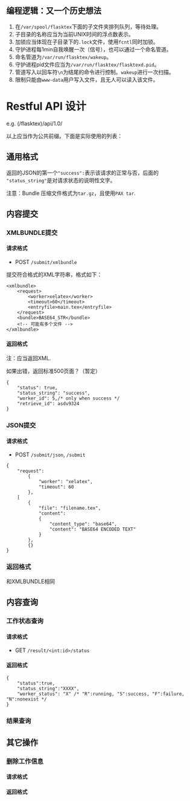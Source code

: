
## 编程逻辑：又一个历史想法

1. 在`/var/spool/flasktex`下面的子文件夹排列队列，等待处理。
2. 子目录的名称应当为当前UNIX时间的浮点数表示。
3. 加锁应当体现在子目录下的`.lock`文件，使用`fcntl`同时加锁。
4. 守护进程每1min自我唤醒一次（信号），也可以通过一个命名管道。
5. 命名管道为`/var/run/flasktex/wakeup`。
6. 守护进程pid文件应当为`/var/run/flasktex/flasktexd.pid`。
7. 管道写入以回车符`\n`为结尾的命令进行控制。`wakeup`进行一次扫描。
8. 限制只能由`www-data`用户写入文件，且无人可以读入该文件。

# Restful API 设计

e.g. (/flasktex)/api/1.0/

以上应当作为公共前缀。下面是实际使用的列表：

## 通用格式

返回的JSON的第一个`"success":`表示该请求的正常与否，后面的
`"status_string"`是对请求状态的说明性文字。

注意：Bundle 压缩文件格式为`tar.gz`，且使用`PAX tar`.

## 内容提交

### XMLBUNDLE提交

#### 请求格式

* POST `/submit/xmlbundle`

提交符合格式的XML字符串，格式如下：

```
<xmlbundle>
    <request>
        <worker>xelatex</worker>
        <timeout>60</timeout>
        <entryfile>main.tex</entryfile>
    </request>
    <bundle>BASE64_STR</bundle>
    <!-- 可能有多个文件 -->
</xmlbundle>
```

#### 返回格式

注：应当返回XML.

如果出错，返回标准500页面？（暂定）

```
{
    "status": true,
    "status_string": "success",
    "worker_id": 5,/* only when success */
    "retrieve_id": asdv9324
}
```

### JSON提交

#### 请求格式

* POST `/submit/json`, `/submit`

```
{
    "request":
        {
            "worker": "xelatex",
            "timeout": 60
        },
    [
        {
            "file": "filename.tex",
            "content":
            {
                "content_type": "base64",
                "content": "BASE64 ENCODED TEXT"
            }
        },
        {}
}
```

### 返回格式

和XMLBUNDLE相同

## 内容查询

### 工作状态查询

#### 请求格式

* GET `/result/<int:id>/status`

#### 返回格式


```
{
    "status":true,
    "status_string":"XXXX",
    "worker_status": "X" /* "R":running, "S":success, "F":failure, "N":nonexist */
}
```

### 结果查询

## 其它操作
### 删除工作信息
#### 请求格式
#### 返回格式
